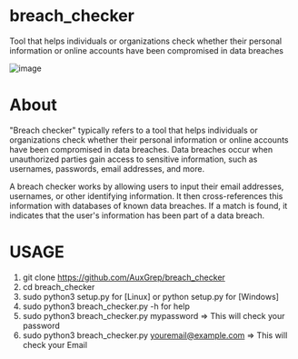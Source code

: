 # breach_checker
Tool that helps individuals or organizations check whether their personal information or online accounts have been compromised in data breaches

![image](https://github.com/AuxGrep/breach_checker/assets/103135612/a4ea4f19-565a-43db-8f3f-82413668612a)

# About
"Breach checker" typically refers to a tool that helps individuals or organizations check whether their personal information or online accounts have been compromised in data breaches. Data breaches occur when unauthorized parties gain access to sensitive information, such as usernames, passwords, email addresses, and more.

A breach checker works by allowing users to input their email addresses, usernames, or other identifying information. It then cross-references this information with databases of known data breaches. If a match is found, it indicates that the user's information has been part of a data breach.

# USAGE 
1. git clone https://github.com/AuxGrep/breach_checker
2. cd breach_checker
3. sudo python3 setup.py for [Linux] or python setup.py for [Windows]
4. sudo python3 breach_checker.py -h for help
5. sudo python3 breach_checker.py mypassword  => This will check your password
6. sudo python3 breach_checker.py youremail@example.com => This will check your Email
